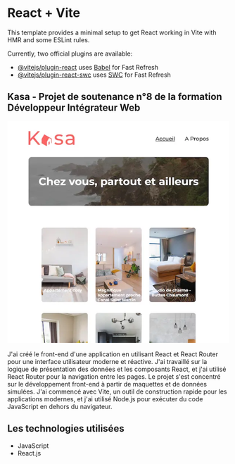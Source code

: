 # React + Vite

This template provides a minimal setup to get React working in Vite with HMR and some ESLint rules.

Currently, two official plugins are available:

- [@vitejs/plugin-react](https://github.com/vitejs/vite-plugin-react/blob/main/packages/plugin-react/README.md) uses [Babel](https://babeljs.io/) for Fast Refresh
- [@vitejs/plugin-react-swc](https://github.com/vitejs/vite-plugin-react-swc) uses [SWC](https://swc.rs/) for Fast Refresh

## Kasa - Projet de soutenance n°8 de la formation Développeur Intégrateur Web

![Kasa](kasa.webp)

J'ai créé le front-end d'une application en utilisant React et React Router pour une interface utilisateur moderne et réactive. J'ai travaillé sur la logique de présentation des données et les composants React, et j'ai utilisé React Router pour la navigation entre les pages. Le projet s'est concentré sur le développement front-end à partir de maquettes et de données simulées. J'ai commencé avec Vite, un outil de construction rapide pour les applications modernes, et j'ai utilisé Node.js pour exécuter du code JavaScript en dehors du navigateur.

## Les technologies utilisées

- JavaScript
- React.js